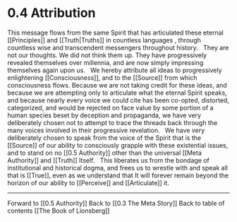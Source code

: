 # 0.4 Attribution
This message flows from the same Spirit that has articulated these eternal [[Principles]] and [[Truth|Truths]] in countless languages , through countless wise and transcendent messengers throughout history.
 
They are not our thoughts. We did not think them up. They have progressively revealed themselves over millennia, and are now simply impressing themselves again upon us. 
 
We hereby attribute all ideas to progressively enlightening [[Consciousness]], and to the [[Source]] from which consciousness flows. Because we are not taking credit for these ideas, and because we are attempting only to articulate what the eternal Spirit speaks, and because nearly every voice we could cite has been co-opted, distorted, categorized, and would be rejected on face value by some portion of a human species beset by deception and propaganda, we have very deliberately chosen not to attempt to trace the threads back through the many voices involved in their progressive revelation. 
 
We have very deliberately chosen to speak from the voice of the Spirit that is the [[Source]] of our ability to consciously grapple with these existential issues, and to stand on no [[0.5 Authority]] other than the universal [[Meta Authority]] and [[Truth]] Itself.
 
This liberates us from the bondage of institutional and historical dogma, and frees us to wrestle with and speak all that is [[True]], even as we understand that It will forever remain beyond the horizon of our ability to [[Perceive]] and [[Articulate]] it. 

___

Forward to [[0.5 Authority]]
Back to [[0.3 The Meta Story]]
Back to table of contents [[The Book of Lionsberg]]